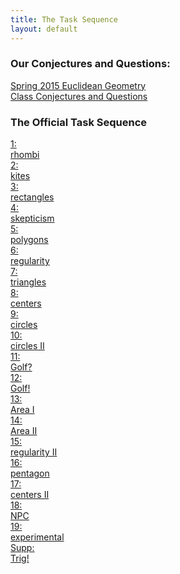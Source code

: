 ```yaml
---
title: The Task Sequence
layout: default
---
```


### Our Conjectures and Questions:

<div class="text-center">
  <a class="btn btn-lg btn-info btn-block" href="{{site.baseurl}}/class/" target="_blank">
    <span class="glyphicon glyphicon-new-window"></span>
    Spring 2015 Euclidean Geometry<br class="visible-xs" /> Class Conjectures and Questions</a>
</div>

### The Official Task Sequence

<div class="row">
<div class="col-xs-6 col-sm-4 col-lg-3 text-center">
  <a class="btn btn-danger btn-lg btn-block" href="{{site.baseurl}}/EG_main01.pdf" target="_blank">
    <span class="glyphicon glyphicon-new-window"></span> 1:<br class="visible-xs" /> rhombi</a>
</div>
<div class="col-xs-6 col-sm-4 col-lg-3 text-center">
  <a class="btn btn-danger btn-lg btn-block" href="{{site.baseurl}}/EG_main02.pdf" target="_blank">
    <span class="glyphicon glyphicon-new-window"></span> 2:<br class="visible-xs" /> kites</a>
</div>
<div class="col-xs-6 col-sm-4 col-lg-3 text-center">
  <a class="btn btn-danger btn-lg btn-block" href="{{site.baseurl}}/EG_main03.pdf" target="_blank">
  <span class="glyphicon glyphicon-new-window"></span> 3:<br class="visible-xs" /> rectangles</a>
</div>
<div class="col-xs-6 col-sm-4 col-lg-3 text-center">
  <a class="btn btn-danger btn-lg btn-block" href="{{site.baseurl}}/EG_main04.pdf">
  <span class="glyphicon glyphicon-new-window"></span> 4:<br class="visible-xs" /> skepticism</a>
</div>
<div class="col-xs-6 col-sm-4 col-lg-3 text-center">
  <a class="btn btn-danger btn-lg btn-block" href="{{site.baseurl}}/EG_main05.pdf">
  <span class="glyphicon glyphicon-new-window"></span> 5:<br class="visible-xs" /> polygons</a>
</div>
<div class="col-xs-6 col-sm-4 col-lg-3 text-center">
  <a class="btn btn-warning btn-lg btn-block" href="{{site.baseurl}}/EG_main06.pdf">
  <span class="glyphicon glyphicon-new-window"></span> 6:<br class="visible-xs" /> regularity</a>
</div>
<div class="col-xs-6 col-sm-4 col-lg-3 text-center">
  <a class="btn btn-danger btn-lg btn-block" href="{{site.baseurl}}/EG_main07.pdf">
  <span class="glyphicon glyphicon-new-window"></span> 7:<br class="visible-xs" /> triangles</a>
</div>
<div class="col-xs-6 col-sm-4 col-lg-3 text-center">
  <a class="btn btn-warning btn-lg btn-block" href="{{site.baseurl}}/EG_main08.pdf">
  <span class="glyphicon glyphicon-new-window"></span> 8:<br class="visible-xs" /> centers</a>
</div>
<div class="col-xs-6 col-sm-4 col-lg-3 text-center">
  <a class="btn btn-warnig btn-lg btn-block" href="{{site.baseurl}}/EG_main09.pdf">
  <span class="glyphicon glyphicon-new-window"></span> 9:<br class="visible-xs" /> circles</a>
</div>
<div class="col-xs-6 col-sm-4 col-lg-3 text-center">
  <a class="btn btn-succes btn-lg btn-block" href="{{site.baseurl}}/EG_main10.pdf">
  <span class="glyphicon glyphicon-new-window"></span> 10:<br class="visible-xs" /> circles II</a>
</div>
<div class="col-xs-6 col-sm-4 col-lg-3 text-center">
  <a class="btn btn-default btn-lg btn-block" href="#">
  <span class="glyphicon glyphicon-new-window"></span> 11:<br class="visible-xs" /> Golf?</a>
</div>
<div class="col-xs-6 col-sm-4 col-lg-3 text-center">
  <a class="btn btn-default btn-lg btn-block" href="#">
  <span class="glyphicon glyphicon-new-window"></span> 12:<br class="visible-xs" /> Golf!</a>
</div>
<div class="col-xs-6 col-sm-4 col-lg-3 text-center">
  <a class="btn btn-default btn-lg btn-block" href="#">
  <span class="glyphicon glyphicon-new-window"></span> 13:<br class="visible-xs" /> Area I</a>
</div>
<div class="col-xs-6 col-sm-4 col-lg-3 text-center">
  <a class="btn btn-default btn-lg btn-block" href="#">
  <span class="glyphicon glyphicon-new-window"></span> 14:<br class="visible-xs" /> Area II</a>
</div>
<div class="col-xs-6 col-sm-4 col-lg-3 text-center">
  <a class="btn btn-default btn-lg btn-block" href="#">
  <span class="glyphicon glyphicon-new-window"></span> 15:<br class="visible-xs" /> regularity II</a>
</div>
<div class="col-xs-6 col-sm-4 col-lg-3 text-center">
  <a class="btn btn-default btn-lg btn-block" href="#">
  <span class="glyphicon glyphicon-new-window"></span> 16:<br class="visible-xs" /> pentagon</a>
</div>
<div class="col-xs-6 col-sm-4 col-lg-3 text-center">
  <a class="btn btn-default btn-lg btn-block" href="#">
  <span class="glyphicon glyphicon-new-window"></span> 17:<br class="visible-xs" /> centers II</a>
</div>
<div class="col-xs-6 col-sm-4 col-lg-3 text-center">
  <a class="btn btn-default btn-lg btn-block" href="#">
  <span class="glyphicon glyphicon-new-window"></span> 18:<br class="visible-xs" /> NPC</a>
</div>
<div class="col-xs-6 col-sm-4 col-lg-3 text-center">
  <a class="btn btn-default btn-lg btn-block" href="#">
  <span class="glyphicon glyphicon-new-window"></span> 19:<br class="visible-xs" /> experimental</a>
</div>
<div class="col-xs-6 col-sm-4 col-lg-3 text-center">
  <a class="btn btn-default btn-lg btn-block" href="#">
  <span class="glyphicon glyphicon-new-window"></span> Supp:<br class="visible-xs" /> Trig!</a>
</div>
</div>

<div class="row">
  <div class="col-xs-12">
    <p>
      <br class="visible-xs visible-sm"/>
    </p>
  </div>
</div>


<!--<table>
  <tr>
    <td>
      <ul>
        <li>Section One: Rhombi</li>
        <li>Section Two: kites</li>
        <li>Section Three: rectangles</li>
        <li>Section Four: healthy skepticism</li>
        <li>Section Five: polygons</li>
        <li>Section Six: regular figures, warm-up</li>
        <li>Section Seven: deeper into triangles</li>
        <li>Section Eight: triangle centers</li>
        <li>Section Nine: circles</li>
      </ul>
    </td>
    <td>
      <ul>
        <li>Section Ten: more about circles</li>
        <li>Section Eleven: constructions</li>
        <li>Section Twelve: advanced constructions</li>
        <li>Section Thirteen: the theory of content</li>
        <li>Section Fourteen: more about content</li>
        <li>Section Fifteen: regular figures</li>
        <li>Section Sixteen: the regular pentagon, redux</li>
        <li>Section Seventeen: more triangle centers</li>
        <li>Section Eighteen: the nine-point circle</li>
      </ul>
    </td>
  </tr>
</table>
-->
